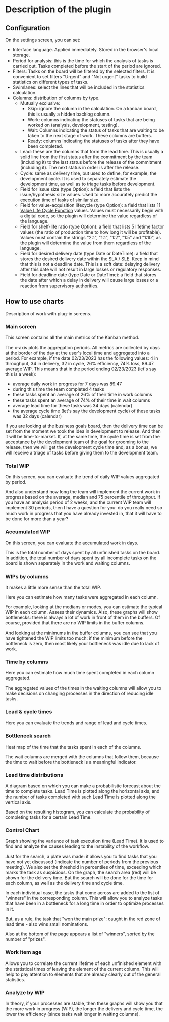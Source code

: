 # Description of the plugin

## Configuration

On the settings screen, you can set:

* Interface language. Applied immediately. Stored in the browser's local storage.
* Period for analysis: this is the time for which the analysis of tasks is carried out.
  Tasks completed before the start of the period are ignored.
* Filters: Tasks on the board will be filtered by the selected filters.
  It is convenient to set filters "Urgent" and "Not urgent" tasks to 
  build statistics on different types of tasks.
* Swimlanes: select the lines that will be included in the statistics calculation.
* Columns: distribution of columns by type.
  * Mutually exclusive:
    * Skip: ignore the column in the calculation. On a kanban board, this is usually a hidden backlog column.
    * Work: columns indicating the statuses of tasks that are being worked on (analysis, development, testing).
    * Wait: Columns indicating the status of tasks that are waiting to be taken to the next stage of work.
      These columns are buffers.
    * Ready: columns indicating the statuses of tasks after they have been completed.
  * Lead: these are the columns that form the lead time. 
    This is usually a solid line from the first status after the commitment 
    by the team (including it) to the last status before the release 
    of the commitment (including it). 
    The next status in order is after the release.
  * Cycle: same as delivery time, but used to define, for example, the development cycle. 
    It is used to separately estimate the development time, as well as to triage 
    tasks before development.
  * Field for issue size (type Option): a field that lists the issue/hypothesis size values. 
    Used to more accurately predict the execution time of tasks of similar size.
  * Field for value-acquisition lifecycle (type Option): a field that lists 11 
    [Value Life Cycle Function](#pattern-of-value-acquisition-lifecycle-functions) values.
    Values must necessarily begin with a digital code, 
    so the plugin will determine the value regardless of the language.
  * Field for shelf-life ratio (type Option): a field that lists 5 lifetime factor values 
    (the ratio of production time to how long it will be profitable). 
    Values must contain the strings "2:1", "1:1", "1:2", "1:5" and "1:10", 
    as the plugin will determine the value from them regardless of the language.
  * Field for desired delivery date (type Date or DateTime): a field that stores 
    the desired delivery date within the SLA / SLE. Keep in mind that this is not a deadline date.
    This is a soft date: delaying delivery after this date will not result in 
    large losses or regulatory responses.
  * Field for deadline date (type Date or DateTime): a field that stores the date 
    after which a delay in delivery will cause large losses or 
    a reaction from supervisory authorities.
    
## How to use charts

Description of work with plug-in screens. 

### Main screen

This screen contains all the main metrics of the Kanban method.

The x-axis plots the aggregation periods.
All metrics are collected by days at the border of the day at the user's local time 
and aggregated into a period.
For example, if the date 02/23/2023 has the following values: 
4 in throughput, 34 in delivery, 32 in cycle, 26% efficiency, 74% loss, 89.47 average WIP. 
This means that in the period ending 02/23/2023 (let's say this is a week):
* average daily work in progress for 7 days was 89.47
* during this time the team completed 4 tasks
* these tasks spent an average of 26% of their time in work columns
* these tasks spent an average of 74% of their time in wait columns
* average lead time for these tasks was 34 days (calendar)
* the average cycle time (let's say the development cycle) of these tasks was 32 days (calendar)

If you are looking at the business goals board, then the delivery 
time can be set from the moment we took the idea in development to release. 
And then it will be time-to-market. If, at the same time, the cycle time is set 
from the acceptance by the development team of the goal for grooming to the release, 
then we will get the development cycle time and, as a bonus, we will receive 
a triage of tasks before giving them to the development team.

### Total WIP

On this screen, you can evaluate the trend of daily WIP values aggregated by period.

And also understand how long the team will implement the current work in progress 
based on the average, median and 75 percentile of throughput. 
If you have an analysis period of 2 weeks, and the current WIP team will 
implement 30 periods, then I have a question for you: do you really need so
much work in progress that you have already invested in, 
that it will have to be done for more than a year?

### Accumulated WIP

On this screen, you can evaluate the accumulated work in days.

This is the total number of days spent by all unfinished tasks on the board.
In addition, the total number of days spent by all incomplete tasks 
on the board is shown separately in the work and waiting columns.

### WIPs by columns

It makes a little more sense than the total WIP.

Here you can estimate how many tasks were aggregated in each column.

For example, looking at the medians or modes, you can estimate the typical WIP in each column.
Assess their dynamics.
Also, these graphs will show bottlenecks: there is always a lot of work in front of 
them in the buffers.
Of course, provided that there are no WIP limits in the buffer columns.

And looking at the minimums in the buffer columns, you can see that you have tightened 
the WIP limits too much:
if the minimum before the bottleneck is zero, then most likely your bottleneck was 
idle due to lack of work.

### Time by columns

Here you can estimate how much time spent completed in each column aggregated.

The aggregated values of the times in the waiting columns will allow 
you to make decisions on changing processes in the direction of reducing idle tasks.

### Lead & cycle times

Here you can evaluate the trends and range of lead and cycle times.

### Bottleneck search

Heat map of the time that the tasks spent in each of the columns.

The wait columns are merged with the columns that follow them, 
because the time to wait before the bottleneck is a meaningful indicator.

### Lead time distributions

A diagram based on which you can make a probabilistic forecast about the time to complete tasks.
Lead Time is plotted along the horizontal axis, and the number of tasks completed with 
such Lead Time is plotted along the vertical axis.

Based on the resulting histogram, you can calculate the probability of completing 
tasks for a certain Lead Time.

### Control Chart

Graph showing the variance of task execution time (Lead Time). 
It is used to find and analyze the causes leading to the instability of the workflow.

Just for the search, a plate was made: it allows you to find tasks that you have not 
yet discussed (indicate the number of periods from the previous meeting). 
We also set the threshold in percentiles of time, exceeding which marks the task as suspicious.
On the graph, the search area (red) will be shown for the delivery time.
But the search will be done for the time for each column, as well as the delivery
time and cycle time.

In each individual case, the tasks that come across are added to the list of "winners"
in the corresponding column. This will allow you to analyze tasks that have been in
a bottleneck for a long time in order to optimize processes in it.

But, as a rule, the task that "won the main prize": caught in the red zone
of lead time - also wins small nominations.

Also at the bottom of the page appears a list of "winners", sorted by the number of "prizes".

### Work item age

Allows you to correlate the current lifetime of each unfinished element with the statistical times of leaving the element of the current column.
This will help to pay attention to elements that are already clearly out of the general statistics.

### Analyze by WIP

In theory, if your processes are stable, then these graphs will show you that the more work in progress (WIP),
the longer the delivery and cycle time, the lower the efficiency (since tasks wait longer in waiting columns).
